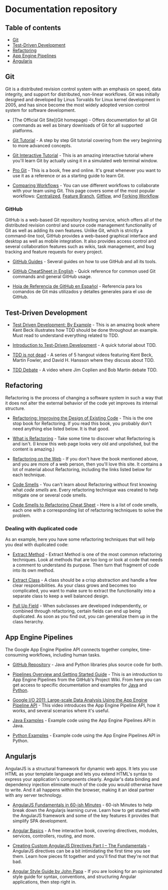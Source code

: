 # Documentation repository

## Table of contents

- [Git](#git)
- [Test-Driven Development](#test-driven-development)
- [Refactoring](#refactoring)
- [App Engine Pipelines](#app-engine-pipelines)
- [Angularjs](#angularjs)

## Git

Git is a distributed revision control system with an emphasis on speed, data integrity, and support for distributed, non-linear workflows. Git was initially designed and developed by Linus Torvalds for Linux kernel development in 2005, and has since become the most widely adopted version control system for software development.

* [The Official Git Site](Git homepage) - Offers documentation for all Git commands as well as binary downloads of Git for all supported platforms.

* [Git Tutorial](https://www.atlassian.com/git/tutorials/) - A step by step Git tutorial covering from the very beginning to more advanced concepts.

* [Git Interactive Tutorial](https://try.github.io/) - This is an amazing interactive tutorial where you'll learn Git by actually using it in a simulated web terminal window.

* [Pro Git](http://git-scm.com/book/en/v2) - This is a book, free and online. It's great whenever you want to use it as a reference or as a starting guide to learn Git. 

* [Comparing Workflows](https://www.atlassian.com/git/tutorials/comparing-workflows/) - You can use different workflows to collaborate with your team using Git. This page covers some of the most popular workflows: [Centralized](https://www.atlassian.com/git/tutorials/comparing-workflows/centralized-workflow), [Feature Branch](https://www.atlassian.com/git/tutorials/comparing-workflows/feature-branch-workflow), [Gitflow](https://www.atlassian.com/git/tutorials/comparing-workflows/gitflow-workflow), and [Forking Workflow](https://www.atlassian.com/git/tutorials/comparing-workflows/forking-workflow).

### GitHub

GitHub is a web-based Git repository hosting service, which offers all of the distributed revision control and source code management functionality of Git as well as adding its own features. Unlike Git, which is strictly a command-line tool, GitHub provides a web-based graphical interface and desktop as well as mobile integration. It also provides access control and several collaboration features such as wikis, task management, and bug tracking and feature requests for every project.

* [GitHub Guides](https://guides.github.com/) - Several guides on how to use GitHub and all its tools.

* [GitHub CheatSheet in English](https://training.github.com/kit/downloads/github-git-cheat-sheet.pdf) - Quick reference for common used Git commands and general GitHub usage.

* [Hoja de Referencia de GitHub en Español](https://training.github.com/kit/downloads/es/github-git-cheat-sheet.pdf) - Referencia para los comandos de Git más utilizados y detalles generales para el uso de GitHub.

## Test-Driven Development

* [Test Driven Development: By Example](http://www.amazon.com/Test-Driven-Development-Kent-Beck/dp/0321146530/ref=sr_1_1?ie=UTF8&qid=1430398587&sr=8-1&keywords=TDD) - This is an amazing book where Kent Beck illustrates how TDD should be done throughout an example. Must read to understand everything related to TDD.

* [Introduction to Test-Driven Development](http://agiledata.org/essays/tdd.html) - A quick tutorial about TDD.

* [TDD is not dead](https://blog.svpino.com/2014/05/15/tdd-is-not-dead) - A series of 5 hangout videos featuring Kent Beck, Martin Fowler, and  David H. Hansson where they discuss about TDD.

* [TDD Debate](https://www.youtube.com/watch?v=KtHQGs3zFAM) - A video where Jim Coplien and Bob Martin debate TDD. 

## Refactoring

Refactoring is the process of changing a software system in such a way that it does not alter the external behavior of the code yet improves its internal structure. 

* [Refactoring: Improving the Design of Existing Code](http://www.amazon.com/Refactoring-Improving-Design-Existing-Code/dp/0201485672/ref=sr_1_1?ie=UTF8&qid=1429640710&sr=8-1&keywords=refactoring) - This is the one stop book for Refactoring. If you read this book, you probably don't need anything else listed below. It is that good.

* [What is Refactoring](http://c2.com/cgi/wiki?WhatIsRefactoring) - Take some time to discover what Refactoring is and isn't. (I know this web page looks very old and unpolished, but the content is amazing.)

* [Refactoring on the Web](https://sourcemaking.com/refactoring) - If you don't have the book mentioned above, and you are more of a web person, then you'll love this site. It contains a lot of material about Refactoring, including the links listed below for each technique.

* [Code Smells](https://sourcemaking.com/refactoring/bad-smells-in-code) - You can't learn about Refactoring without first knowing what _code smells_ are. Every refactoring technique was created to help mitigate one or several code smells.

* [Code Smells to Refactoring Cheat Sheet](http://www.industriallogic.com/wp-content/uploads/2005/09/smellstorefactorings.pdf) - Here is a list of code smells, each one with a corresponding list of refactoring techniques to solve the problem.  

### Dealing with duplicated code
As an example, here you have some refactoring techniques that will help you deal with duplicated code:

* [Extract Method](https://sourcemaking.com/refactoring/extract-method) - Extract Method is one of the most common refactoring techniques. Look at methods that are too long or look at code that needs a comment to understand its purpose. Then turn that fragment of code into its own method.

* [Extract Class](https://sourcemaking.com/refactoring/extract-class) - A class should be a crisp abstraction and handle a few clear responsibilities. As your class grows and becomes too complicated, you want to make sure to extract the functionality into a separate class to keep a well balanced design.

* [Pull Up Field](https://sourcemaking.com/refactoring/pull-up-field) - When subclasses are developed independently, or combined through refactoring, certain fields can end up being duplicated. As soon as you find out, you can generalize them up in the class herarchy.


## App Engine Pipelines

The Google App Engine Pipeline API connects together complex, time-consuming workflows, including human tasks. 

* [GitHub Repository](https://github.com/GoogleCloudPlatform/appengine-pipelines) - Java and Python libraries plus source code for both.

* [Pipelines Overview and Getting Started Guide](https://github.com/GoogleCloudPlatform/appengine-pipelines/wiki) - This is an introduction to App Engine Pipelines from the GitHub's Project Wiki. From here you can get access to specific documentation and examples for [Java](https://github.com/GoogleCloudPlatform/appengine-pipelines/wiki/Java) and [Python](https://github.com/GoogleCloudPlatform/appengine-pipelines/wiki/Python).

* [Google I/O 2011: Large-scale Data Analysis Using the App Engine Pipeline API](https://www.youtube.com/watch?v=Rsfy_TYA2ZY) - This video introduces the App Engine Pipeline API, how it works, and several scenarios where it's useful.

* [Java Examples](https://github.com/GoogleCloudPlatform/appengine-pipelines/tree/master/java/example/src/com/google/appengine/tools/pipeline/demo) - Example code using the App Engine Pipelines API in Java.

* [Python Examples](https://github.com/GoogleCloudPlatform/appengine-pipelines/tree/master/python/demo) - Example code using the App Engine Pipelines API in Python.


## Angularjs

AngularJS is a structural framework for dynamic web apps. It lets you use HTML as your template language and lets you extend HTML's syntax to express your application's components clearly. Angular's data binding and dependency injection eliminate much of the code you would otherwise have to write. And it all happens within the browser, making it an ideal partner with any server technology.

* [AngularJS Fundamentals in 60-ish Minutes](http://weblogs.asp.net/dwahlin/video-tutorial-angularjs-fundamentals-in-60-ish-minutes) - 60-ish Minutes to help break down the Angularjs learning curve. Learn how to get started with the AngularJS framework and some of the key features it provides that simplify SPA development.

* [Angular Basics](http://www.angularjsbook.com/) - A free interactive book, covering directives, modules, services, controllers, routing, and more.

* [Creating Custom AngularJS Directives Part I – The Fundamentals](http://weblogs.asp.net/dwahlin/creating-custom-angularjs-directives-part-i-the-fundamentals) - AngularJS directives can be a bit intimidating the first time you see them. Learn how pieces fit together and you'll find that they're not that bad.

* [Angular Style Guide by John Papa](https://github.com/johnpapa/angular-styleguide) - If you are looking for an opinionated style guide for syntax, conventions, and structuring Angular applications, then step right in.




